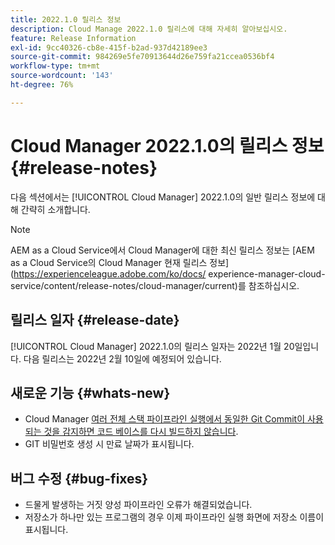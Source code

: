 ```yaml
---
title: 2022.1.0 릴리스 정보
description: Cloud Manage 2022.1.0 릴리스에 대해 자세히 알아보십시오.
feature: Release Information
exl-id: 9cc40326-cb8e-415f-b2ad-937d42189ee3
source-git-commit: 984269e5fe70913644d26e759fa21ccea0536bf4
workflow-type: tm+mt
source-wordcount: '143'
ht-degree: 76%

---
```


# Cloud Manager 2022.1.0의 릴리스 정보 {#release-notes}

다음 섹션에서는 [!UICONTROL Cloud Manager] 2022.1.0의 일반 릴리스 정보에 대해 간략히 소개합니다.

>[!NOTE]
>
>AEM as a Cloud Service에서 Cloud Manager에 대한 최신 릴리스 정보는 [AEM as a Cloud Service의 Cloud Manager 현재 릴리스 정보](https://experienceleague.adobe.com/ko/docs/ experience-manager-cloud-service/content/release-notes/cloud-manager/current)를 참조하십시오.

## 릴리스 일자 {#release-date}

[!UICONTROL Cloud Manager] 2022.1.0의 릴리스 일자는 2022년 1월 20일입니다. 다음 릴리스는 2022년 2월 10일에 예정되어 있습니다.

## 새로운 기능 {#whats-new}

* Cloud Manager [여러 전체 스택 파이프라인 실행에서 동일한 Git Commit이 사용되는 것을 감지하면 코드 베이스를 다시 빌드하지 않습니다](/help/getting-started/project-setup.md#build-artifact-reuse).
* GIT 비밀번호 생성 시 만료 날짜가 표시됩니다.

## 버그 수정 {#bug-fixes}

* 드물게 발생하는 거짓 양성 파이프라인 오류가 해결되었습니다.
* 저장소가 하나만 있는 프로그램의 경우 이제 파이프라인 실행 화면에 저장소 이름이 표시됩니다.
